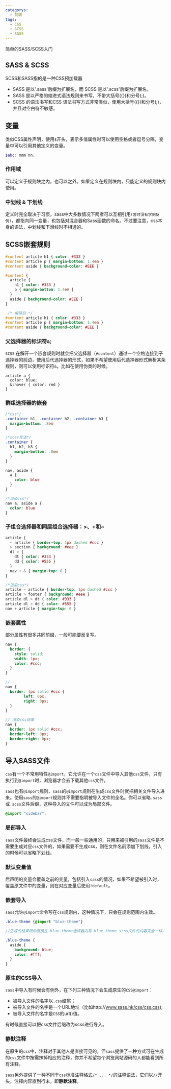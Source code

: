 ```yaml
---
categorys:
  - 前端
tags:
  - CSS
  - SCSS
  - SASS
---
```


简单的SASS/SCSS入门

## SASS & SCSS

SCSS和SASS指的是一种CSS预加载器

- SASS 是以'.sass'后缀为扩展名，而 SCSS 是以'.scss'后缀为扩展名。
- SASS 是以严格的缩进式语法规则来书写，不带大括号({})和分号(;)。
- SCSS 的语法书写和CSS 语法书写方式非常类似，使用大括号({})和分号(;)，并且对空白符不敏感。

## 变量

类似CSS属性声明，使用`$`开头，表示多值属性时可以使用空格或者逗号分隔，变量中可以引用其他定义的变量。

```scss
$abc: mmm nn;
```

### 作用域

可以定义于规则块之内，也可以之外。如果定义在规则块内，只能定义的规则块内使用。

### 中划线 & 下划线

定义时完全取决于习惯，sass中大多数情况下两者可以互相引用`(暂时没有学到反例)`，都指向同一变量，也包括对混合器和Sass函数的命名。不过要注意，css本身的语法，中划线和下滑线时不相通的。

## SCSS嵌套规则

```css
#content article h1 { color: #333 }
#content article p { margin-bottom: 1.4em }
#content aside { background-color: #EEE }
```

```scss
#content {
  article {
    h1 { color: #333 }
    p { margin-bottom: 1.4em }
  }
  aside { background-color: #EEE }
}	

 /* 编译后 */
#content article h1 { color: #333 }
#content article p { margin-bottom: 1.4em }
#content aside { background-color: #EEE }
```

### 父选择器的标识符`&`;

`SCSS` 在解开一个嵌套规则时就会把父选择器（`#content`）通过一个空格连接到子选择器的前边，使用后代选择器的形式，如果不希望使用后代选择器形式解析某条规则，则可以使用标识符`&`，比如在使用伪类的时候。

```
article a {
  color: blue;
  &:hover { color: red }
}
```

### 群组选择器的嵌套

```scss
/*css*/
.container h1, .container h2, .container h3 { 
  margin-bottom: .8em 
}

/*scss写法*/
.container {
  h1, h2, h3 {
    margin-bottom: .8em
  }
}
```

```scss
nav, aside {
  a {
    color: blue
  }
}

/*渲染css*/
nav a, aside a {
  color: blue
}
```

### 子组合选择器和同层组合选择器：>、+和~

```scss
article {
  ~ article { border-top: 1px dashed #ccc }
  > section { background: #eee }
  dl > {
    dt { color: #333 }
    dd { color: #555 }
  }
  nav + & { margin-top: 0 }
}

/*渲染css*/
article ~ article { border-top: 1px dashed #ccc }
article > footer { background: #eee }
article dl > dt { color: #333 }
article dl > dd { color: #555 }
nav + article { margin-top: 0 }
```

### 嵌套属性

部分属性有很多共同前缀，一般可能要反复写。

```scss
nav {
  border: {
    style: solid;
    width: 1px;
    color: #ccc;
  }
}

// 
nav {
  border: 1px solid #ccc {
		left: 0px;
		right: 0px;
  }
}

// 渲染css结果
nav {
  border: 1px solid #ccc;
  border-left: 0px;
  border-right: 0px;
}
```

## 导入SASS文件

`css`有一个不常用特性`@import`，它允许在一个`css`文件中导入其他`css`文件，只有执行到`@import`时，浏览器才会去下载其他`css`文件。

`sass`也有`@import`规则，`sass`的`@import`规则在生成`css`文件时就把相关文件导入进来。使用`sass`的`@import`规则并不需要指明被导入文件的全名。你可以省略`.sass`或`.scss`文件后缀，这种导入的文件可以成为局部文件。

```scss
@import "sidebar";
```

### 局部导入

`sass`文件最终会生成css文件，而一般一些通用的，只用来被引用的`sass`文件是不需要生成对应`css`文件的，如果需要不生成css，则在文件名前添加下划线，引入的时候可以省略下划线。

### 默认变量值

后声明的变量会覆盖之前的变量，包括引入`sass`的情况，如果不希望被引入时，覆盖原文件中的变量，则在对应变量后使用`!default`。

### 嵌套导入

`sass`允许`@import`命令写在`css`规则内，这种情况下，只会在规则范围内生效。

```scss
.blue-theme {@import "blue-theme"}

//生成的结果跟你直接在.blue-theme选择器内写_blue-theme.scss文件的内容完全一样。

.blue-theme {
  aside {
    background: blue;
    color: #fff;
  }
}
```

### 原生的CSS导入

`sass`中导入有时候会有例外，在下列三种情况下会生成原生的`CSS@import`：

- 被导入文件的名字以`.css`结尾；
- 被导入文件的名字是一个URL地址（比如http://www.sass.hk/css/css.css);
- 被导入文件的名字是`CSS`的url()值。

有时候直接可以把css文件后缀改为scss进行导入。

### 静默注释

在原生的`css`中，注释对于其他人是直接可见的，但`sass`提供了一种方式可在生成的`css`文件中按需抹掉相应的注释，你并不希望每个浏览网站源码的人都能看到所有注释。

`sass`另外提供了一种不同于`css`标准注释格式`/* ... */`的注释语法，它们以`//`开头，注释内容直到行末，即**静默注释**。

